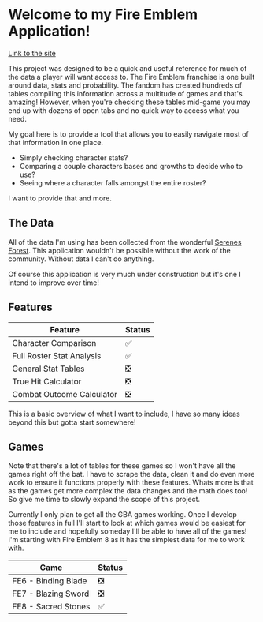 # Welcome to my Fire Emblem Application!

[Link to the site](https://fire-emblem-dashboard.streamlit.app/)

This project was designed to be a quick and useful reference for much of the data a player will want access to.
The Fire Emblem franchise is one built around data, stats and probability. 
The fandom has created hundreds of tables compiling this information across a multitude of games and that's amazing!
However, when you're checking these tables mid-game you may end up with dozens of open tabs and no quick way
to access what you need. 

My goal here is to provide a tool that allows you to easily navigate most of that information in one place.

- Simply checking character stats?
- Comparing a couple characters bases and growths to decide who to use? 
- Seeing where a character falls amongst the entire roster? 

I want to provide that and more. 

## The Data

All of the data I'm using has been collected from the wonderful [Serenes Forest](https://serenesforest.net/).
This application wouldn't be possible without the work of the community. Without data I can't do anything.

Of course this application is very much under construction but it's one I intend to improve over time! 

## Features

| Feature | Status |
|---|---|
| Character Comparison | ✅|
| Full Roster Stat Analysis | ✅|
| General Stat Tables | ❎|
| True Hit Calculator | ❎|
| Combat Outcome Calculator | ❎|

This is a basic overview of what I want to include, I have so many ideas beyond this but gotta start somewhere!

## Games

Note that there's a lot of tables for these games so I won't have all the games right off the bat.
I have to scrape the data, clean it and do even more work to ensure it functions properly with these features.
Whats more is that as the games get more complex the data changes and the math does too! So give me time to 
slowly expand the scope of this project.

Currently I only plan to get all the GBA games working. Once I develop those features in full I'll start
to look at which games would be easiest for me to include and hopefully someday I'll be able to have all of the games!
I'm starting with Fire Emblem 8 as it has the simplest data for me to work with.

|Game|Status|
|---|---|
|FE6 - Binding Blade|❎|
|FE7 - Blazing Sword|❎|
|FE8 - Sacred Stones|✅|